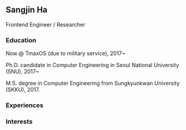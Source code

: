 ## Sangjin Ha

Frontend Engineer / Researcher



### Education

Now @ TmaxOS (due to military service), 2017~

Ph.D. candidate in Computer Engineering in Seoul National University (SNU), 2017~

M.S. degree in Computer Engineering from Sungkyunkwan University (SKKU), 2017. 

### Experiences

### Interests
